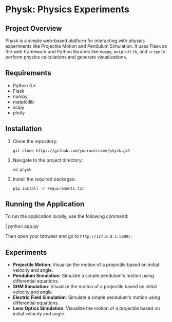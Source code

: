 # Physk: Physics Experiments

## Project Overview
Physk is a simple web-based platform for interacting with physics experiments like Projectile Motion and Pendulum Simulation. It uses Flask as the web framework and Python libraries like `numpy`, `matplotlib`, and `scipy` to perform physics calculations and generate visualizations.

## Requirements
- Python 3.x
- Flask
- numpy
- matplotlib
- scipy
- plotly

## Installation
1. Clone the repository:
    ```
    git clone https://github.com/yourusername/physk.git
    ```
2. Navigate to the project directory:
    ```
    cd physk
    ```
3. Install the required packages:
    ```
    pip install -r requirements.txt
    ```

## Running the Application
To run the application locally, use the following command:

| python app.py

Then open your browser and go to `http://127.0.0.1:5000/`.

## Experiments
- **Projectile Motion**: Visualize the motion of a projectile based on initial velocity and angle.
- **Pendulum Simulation**: Simulate a simple pendulum's motion using differential equations.
- **SHM Simulation**: Visualize the motion of a projectile based on initial velocity and angle.
- **Electric Field Simulation**: Simulate a simple pendulum's motion using differential equations.
- **Lens Optics Simulation**: Visualize the motion of a projectile based on initial velocity and angle.